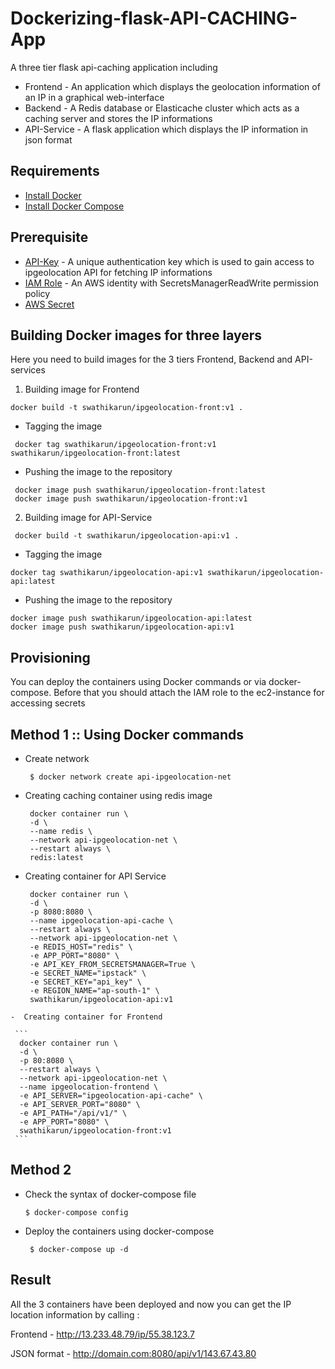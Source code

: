 # Dockerizing-flask-API-CACHING-App

A three tier flask api-caching application including 
 
 - Frontend    - An application which displays the geolocation information of an IP in a graphical web-interface
 - Backend     - A Redis database or Elasticache cluster which acts as a caching server and stores the IP informations
 - API-Service - A flask application which displays the IP information in json format

## Requirements

- [Install Docker](https://docs.docker.com/engine/install/)
- [Install Docker Compose](https://docs.docker.com/compose/install/)

## Prerequisite

- [API-Key](https://app.ipgeolocation.io/)  - A unique authentication key which is used to gain access to ipgeolocation API for fetching IP informations
- [IAM Role](https://docs.aws.amazon.com/IAM/latest/UserGuide/id_roles_create_for-service.html) - An AWS identity with SecretsManagerReadWrite permission policy
- [AWS Secret](https://docs.aws.amazon.com/secretsmanager/latest/userguide/intro.html)

## Building Docker images for three layers

Here you need to build images for the 3 tiers Frontend, Backend and API-services

 1. Building image for Frontend
 
  ```
  docker build -t swathikarun/ipgeolocation-front:v1 .
  ```
 - Tagging the image
  
  ```
   docker tag swathikarun/ipgeolocation-front:v1 swathikarun/ipgeolocation-front:latest
  ```
 - Pushing the image to the repository

 ```
  docker image push swathikarun/ipgeolocation-front:latest
  docker image push swathikarun/ipgeolocation-front:v1
 ```

2. Building image for API-Service

 ```
  docker build -t swathikarun/ipgeolocation-api:v1 .
 ```
  - Tagging the image
  
  ```
  docker tag swathikarun/ipgeolocation-api:v1 swathikarun/ipgeolocation-api:latest
  ```
 - Pushing the image to the repository

 ```
 docker image push swathikarun/ipgeolocation-api:latest
 docker image push swathikarun/ipgeolocation-api:v1
 ```

## Provisioning

You can deploy the containers using Docker commands or via docker-compose. Before that you should attach the IAM role to the ec2-instance for accessing secrets

 ## Method 1 :: Using Docker commands

  -  Create network

     ```
      $ docker network create api-ipgeolocation-net
     ```

  - Creating caching container using redis image

     ```
      docker container run \
      -d \
      --name redis \
      --network api-ipgeolocation-net \
      --restart always \
      redis:latest
     ```

   - Creating container for API Service

     ```
      docker container run \
      -d \
      -p 8080:8080 \
      --name ipgeolocation-api-cache \
      --restart always \
      --network api-ipgeolocation-net \
      -e REDIS_HOST="redis" \
      -e APP_PORT="8080" \
      -e API_KEY_FROM_SECRETSMANAGER=True \
      -e SECRET_NAME="ipstack" \
      -e SECRET_KEY="api_key" \
      -e REGION_NAME="ap-south-1" \
      swathikarun/ipgeolocation-api:v1
     ```
    -  Creating container for Frontend

     ```
      docker container run \
      -d \
      -p 80:8080 \
      --restart always \
      --network api-ipgeolocation-net \
      --name ipgeolocation-frontend \
      -e API_SERVER="ipgeolocation-api-cache" \
      -e API_SERVER_PORT="8080" \
      -e API_PATH="/api/v1/" \
      -e APP_PORT="8080" \
      swathikarun/ipgeolocation-front:v1
     ```

 ## Method 2 
 
   - Check the syntax of docker-compose file
   
     ```
     $ docker-compose config
     ```
    
   - Deploy the containers using docker-compose

     ```
      $ docker-compose up -d
     ```
    
## Result

All the 3 containers have been deployed and now you can get the IP location information by calling : 

Frontend    - http://13.233.48.79/ip/55.38.123.7

JSON format - http://domain.com:8080/api/v1/143.67.43.80
    
